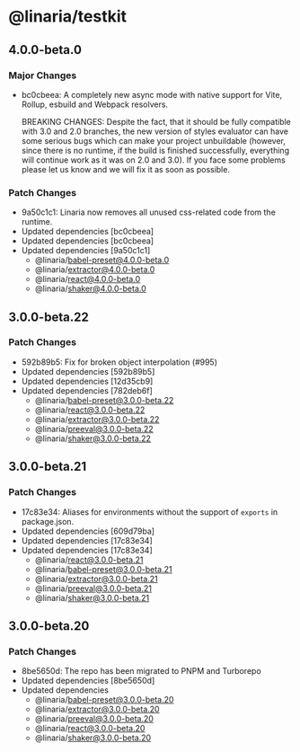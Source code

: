 # @linaria/testkit

## 4.0.0-beta.0

### Major Changes

- bc0cbeea: A completely new async mode with native support for Vite, Rollup, esbuild and Webpack resolvers.

  BREAKING CHANGES: Despite the fact, that it should be fully compatible with 3.0 and 2.0 branches, the new version of styles evaluator can have some serious bugs which can make your project unbuildable (however, since there is no runtime, if the build is finished successfully, everything will continue work as it was on 2.0 and 3.0). If you face some problems please let us know and we will fix it as soon as possible.

### Patch Changes

- 9a50c1c1: Linaria now removes all unused css-related code from the runtime.
- Updated dependencies [bc0cbeea]
- Updated dependencies [bc0cbeea]
- Updated dependencies [9a50c1c1]
  - @linaria/babel-preset@4.0.0-beta.0
  - @linaria/extractor@4.0.0-beta.0
  - @linaria/react@4.0.0-beta.0
  - @linaria/shaker@4.0.0-beta.0

## 3.0.0-beta.22

### Patch Changes

- 592b89b5: Fix for broken object interpolation (#995)
- Updated dependencies [592b89b5]
- Updated dependencies [12d35cb9]
- Updated dependencies [782deb6f]
  - @linaria/babel-preset@3.0.0-beta.22
  - @linaria/react@3.0.0-beta.22
  - @linaria/extractor@3.0.0-beta.22
  - @linaria/preeval@3.0.0-beta.22
  - @linaria/shaker@3.0.0-beta.22

## 3.0.0-beta.21

### Patch Changes

- 17c83e34: Aliases for environments without the support of `exports` in package.json.
- Updated dependencies [609d79ba]
- Updated dependencies [17c83e34]
- Updated dependencies [17c83e34]
  - @linaria/react@3.0.0-beta.21
  - @linaria/babel-preset@3.0.0-beta.21
  - @linaria/extractor@3.0.0-beta.21
  - @linaria/preeval@3.0.0-beta.21
  - @linaria/shaker@3.0.0-beta.21

## 3.0.0-beta.20

### Patch Changes

- 8be5650d: The repo has been migrated to PNPM and Turborepo
- Updated dependencies [8be5650d]
- Updated dependencies
  - @linaria/babel-preset@3.0.0-beta.20
  - @linaria/extractor@3.0.0-beta.20
  - @linaria/preeval@3.0.0-beta.20
  - @linaria/react@3.0.0-beta.20
  - @linaria/shaker@3.0.0-beta.20
